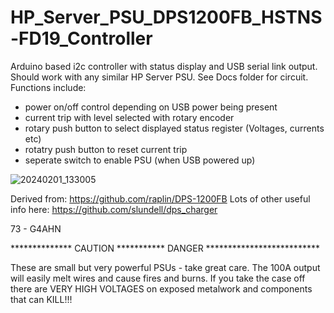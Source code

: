 # HP_Server_PSU_DPS1200FB_HSTNS-FD19_Controller

Arduino based i2c controller with status display and USB serial link output.
Should work with any similar HP Server PSU. See Docs folder for circuit.
Functions include:
  - power on/off control depending on USB power being present
  - current trip with level selected with rotary encoder
  - rotary push button to select displayed status register (Voltages, currents etc)
  - rotatry push button to reset current trip
  - seperate switch to enable PSU (when USB powered up)

![20240201_133005](https://github.com/Rich5252/HP_Server_PSU_DPS1200FB_HSTNS-FD19_Controller/assets/144813773/7b092a99-4d16-423b-9797-aafd188c382c)

Derived from: https://github.com/raplin/DPS-1200FB
Lots of other useful info here: https://github.com/slundell/dps_charger

73 - G4AHN


************** CAUTION *********** DANGER **************************

These are small but very powerful PSUs - take great care. The 100A output will easily melt wires and cause fires and burns. If you take the case off there are VERY HIGH VOLTAGES on exposed metalwork and components that can KILL!!!

